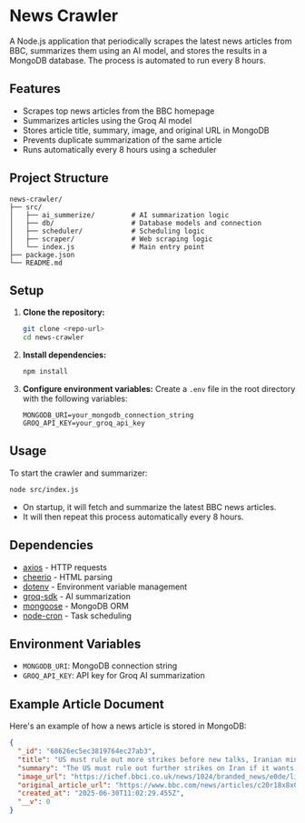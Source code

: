 # News Crawler

A Node.js application that periodically scrapes the latest news articles from BBC, summarizes them using an AI model, and stores the results in a MongoDB database. The process is automated to run every 8 hours.

## Features
- Scrapes top news articles from the BBC homepage
- Summarizes articles using the Groq AI model
- Stores article title, summary, image, and original URL in MongoDB
- Prevents duplicate summarization of the same article
- Runs automatically every 8 hours using a scheduler

## Project Structure
```
news-crawler/
├── src/
│   ├── ai_summerize/         # AI summarization logic
│   ├── db/                   # Database models and connection
│   ├── scheduler/            # Scheduling logic
│   ├── scraper/              # Web scraping logic
│   └── index.js              # Main entry point
├── package.json
└── README.md
```

## Setup
1. **Clone the repository:**
   ```bash
   git clone <repo-url>
   cd news-crawler
   ```
2. **Install dependencies:**
   ```bash
   npm install
   ```
3. **Configure environment variables:**
   Create a `.env` file in the root directory with the following variables:
   ```env
   MONGODB_URI=your_mongodb_connection_string
   GROQ_API_KEY=your_groq_api_key
   ```

## Usage
To start the crawler and summarizer:
```bash
node src/index.js
```
- On startup, it will fetch and summarize the latest BBC news articles.
- It will then repeat this process automatically every 8 hours.

## Dependencies
- [axios](https://www.npmjs.com/package/axios) - HTTP requests
- [cheerio](https://www.npmjs.com/package/cheerio) - HTML parsing
- [dotenv](https://www.npmjs.com/package/dotenv) - Environment variable management
- [groq-sdk](https://www.npmjs.com/package/groq-sdk) - AI summarization
- [mongoose](https://www.npmjs.com/package/mongoose) - MongoDB ORM
- [node-cron](https://www.npmjs.com/package/node-cron) - Task scheduling

## Environment Variables
- `MONGODB_URI`: MongoDB connection string
- `GROQ_API_KEY`: API key for Groq AI summarization

## Example Article Document

Here's an example of how a news article is stored in MongoDB:

```json
{
  "_id": "68626ec5ec3819764ec27ab3",
  "title": "US must rule out more strikes before new talks, Iranian minister tells BBC",
  "summary": "The US must rule out further strikes on Iran if it wants to resume diplomatic talks, according to Iran's deputy foreign minister, Majid Takht-Ravanchi. Iran is insisting on its right to enrich uranium for peaceful purposes, despite accusations that it is secretly developing a nuclear bomb. The US and Iran were previously involved in talks over Iran's nuclear program, but hostilities escalated when Israel struck Iranian nuclear sites and the US bombed three of Iran's nuclear sites. Iran's deputy foreign minister has stated that the US must provide clarity on its position regarding further attacks before talks can resume, and that Iran will continue to observe the current ceasefire with Israel as long as there are no further military attacks.",
  "image_url": "https://ichef.bbci.co.uk/news/1024/branded_news/e0de/live/3c326b50-552a-11f0-8485-7bd50fa63665.jpg",
  "original_article_url": "https://www.bbc.com/news/articles/c20r18x8x05o",
  "created_at": "2025-06-30T11:02:29.455Z",
  "__v": 0
}
```
